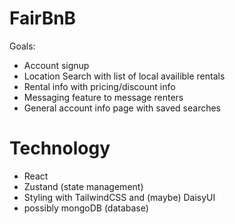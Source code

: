 # FairBnB

Goals:

- Account signup
- Location Search with list of local availible rentals
- Rental info with pricing/discount info
- Messaging feature to message renters
- General account info page with saved searches

# Technology

- React
- Zustand (state management)
- Styling with TailwindCSS and (maybe) DaisyUI
- possibly mongoDB (database)
